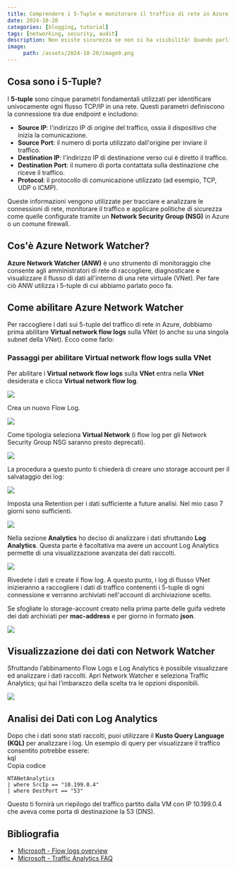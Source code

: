 ```yaml
---
title: Comprendere i 5-Tuple e monitorare il traffico di rete in Azure con Network Watcher e Log Analytics
date: 2024-10-20
categories: [blogging, tutorial]
tags: [networking, security, audit]
description: Non esiste sicurezza se non si ha visibilità! Quando parliamo di traffico di rete e sicurezza, i 5-tuple sono fondamentali per comprendere come il flusso di dati scorre tra i dispositivi. In questo articolo, esploreremo cosa sono i 5-tuple, come abilitare Network Watcher in Azure per monitorare il traffico e come analizzare i dati attraverso Log Analytics.
image:
     path: /assets/2024-10-20/image9.png
---
```

## Cosa sono i 5-Tuple?

I **5-tuple** sono cinque parametri fondamentali utilizzati per identificare univocamente ogni flusso TCP/IP in una rete. Questi parametri definiscono la connessione tra due endpoint e includono:

* **Source IP**: l'indirizzo IP di origine del traffico, ossia il dispositivo che inizia la comunicazione.  
* **Source Port**: il numero di porta utilizzato dall'origine per inviare il traffico.  
* **Destination IP**: l'indirizzo IP di destinazione verso cui è diretto il traffico.  
* **Destination Port**: il numero di porta contattata sulla destinazione che riceve il traffico.  
* **Protocol**: il protocollo di comunicazione utilizzato (ad esempio, TCP, UDP o ICMP).

Queste informazioni vengono utilizzate per tracciare e analizzare le connessioni di rete, monitorare il traffico e applicare politiche di sicurezza come quelle configurate tramite un **Network Security Group (NSG)** in Azure o un comune firewall.

## Cos'è Azure Network Watcher?

**Azure Network Watcher (ANW)** è uno strumento di monitoraggio che consente agli amministratori di rete di raccogliere, diagnosticare e visualizzare il flusso di dati all'interno di una rete virtuale (VNet). Per fare ciò ANW utilizza i 5-tuple di cui abbiamo parlato poco fa.

## Come abilitare Azure Network Watcher

Per raccogliere i dati sui 5-tuple del traffico di rete in Azure, dobbiamo prima abilitare **Virtual network flow logs** sulla VNet (o anche su una singola subnet della VNet). Ecco come farlo:

### Passaggi per abilitare Virtual network flow logs sulla VNet

Per abilitare i **Virtual network flow logs** sulla **VNet** entra nella **VNet** desiderata e clicca **Virtual network flow log**.

![](/assets/2024-10-20/image3.png)

Crea un nuovo Flow Log.

![](/assets/2024-10-20/image7.png)

Come tipologia seleziona **Virtual Network** (i flow log per gli Network Security Group NSG saranno presto deprecati). 

![](/assets/2024-10-20/image4.png)

La procedura a questo punto ti chiederà di creare uno storage account per il salvataggio dei log:  

![](/assets/2024-10-20/image2.png)

Imposta una Retention per i dati sufficiente a future analisi. Nel mio caso 7 giorni sono sufficienti.  

![](/assets/2024-10-20/image6.png)

Nella sezione **Analytics** ho deciso di analizzare i dati sfruttando **Log Analytics**. Questa parte è facoltativa ma avere un account Log Analytics permette di una visualizzazione avanzata dei dati raccolti.  

![](/assets/2024-10-20/image5.png)

Rivedete i dati e create il flow log. A questo punto, i log di flusso VNet inizieranno a raccogliere i dati di traffico contenenti i 5-tuple di ogni connessione e verranno archiviati nell'account di archiviazione scelto.

Se sfogliate lo storage-account creato nella prima parte delle guifa vedrete dei dati archiviati per **mac-address** e per giorno in formato **json**.

![](/assets/2024-10-20/image8.png)

## Visualizzazione dei dati con Network Watcher

Sfruttando l’abbinamento Flow Logs e Log Analytics è possibile visualizzare ed analizzare i dati raccolti. Apri Network Watcher e seleziona Traffic Analytics; qui hai l’imbarazzo della scelta tra le opzioni disponibili.  

![](/assets/2024-10-20/image1.png)

## Analisi dei Dati con Log Analytics

Dopo che i dati sono stati raccolti, puoi utilizzare il **Kusto Query Language (KQL)** per analizzare i log. Un esempio di query per visualizzare il traffico consentito potrebbe essere:  
kql  
Copia codice  

```kusto
NTANetAnalytics
| where SrcIp == "10.199.0.4" 
| where DestPort == "53"
```
Questo ti fornirà un riepilogo del traffico partito dalla VM con IP 10.199.0.4 che aveva come porta di destinazione la 53 (DNS).

## Bibliografia

- [Microsoft - Flow logs overview](https://learn.microsoft.com/en-us/azure/network-watcher/vnet-flow-logs-overview)  
- [Microsoft - Traffic Analytics FAQ](https://learn.microsoft.com/en-us/azure/network-watcher/traffic-analytics-faq)
